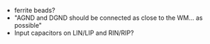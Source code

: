 * ferrite beads?
* "AGND and DGND should be connected as close to the WM... as possible"
* Input capacitors on LIN/LIP and RIN/RIP?

